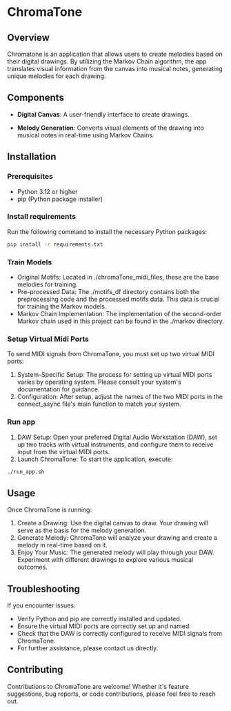 # ChromaTone
## Overview

Chromatone is an application that allows users to create melodies based on their digital drawings. By utilizing the Markov Chain algorithm, the app translates visual information from the canvas into musical notes, generating unique melodies for each drawing. 

## Components
- **Digital Canvas**: A user-friendly interface to create drawings.
    
- **Melody Generation**: Converts visual elements of the drawing into musical notes in real-time using Markov Chains.

## Installation

### Prerequisites
- Python 3.12 or higher
- pip (Python package installer)

### Install requirements
Run the following command to install the necessary Python packages:
```bash
pip install -r requirements.txt
```

### Train Models
- Original Motifs: Located in ./chromaTone_midi_files, these are the base melodies for training.
- Pre-processed Data: The ./motifs_df directory contains both the preprocessing code and the processed motifs data. This data is crucial for training the Markov models.
- Markov Chain Implementation: The implementation of the second-order Markov chain used in this project can be found in the ./markov directory.


### Setup Virtual Midi Ports
To send MIDI signals from ChromaTone, you must set up two virtual MIDI ports:
1. System-Specific Setup: The process for setting up virtual MIDI ports varies by operating system. Please consult your system's documentation for guidance.
2. Configuration: After setup, adjust the names of the two MIDI ports in the connect_async file's main function to match your system.


### Run app

1. DAW Setup: Open your preferred Digital Audio Workstation (DAW), set up two tracks with virtual instruments, and configure them to receive input from the virtual MIDI ports.
2. Launch ChromaTone: To start the application, execute:
```bash
./run_app.sh
```

## Usage
Once ChromaTone is running:
1. Create a Drawing: Use the digital canvas to draw. Your drawing will serve as the basis for the melody generation.
2. Generate Melody: ChromaTone will analyze your drawing and create a melody in real-time based on it.
3. Enjoy Your Music: The generated melody will play through your DAW. Experiment with different drawings to explore various musical outcomes.

## Troubleshooting
If you encounter issues:

- Verify Python and pip are correctly installed and updated.
- Ensure the virtual MIDI ports are correctly set up and named.
- Check that the DAW is correctly configured to receive MIDI signals from ChromaTone.
- For further assistance, please contact us directly.

## Contributing
Contributions to ChromaTone are welcome! Whether it's feature suggestions, bug reports, or code contributions, please feel free to reach out.

